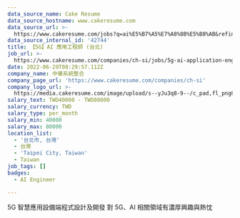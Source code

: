 ```yaml
---
data_source_name: Cake Resume
data_source_hostname: www.cakeresume.com
data_source_url: >-
  https://www.cakeresume.com/jobs?q=ai%E5%B7%A5%E7%A8%8B%E5%B8%AB&refinementList%5Blang_[…]y_type%5D=per_year&range%5Bsalary_range%5D%5Bmin%5D=1000000
data_source_internal_id: '42744'
title: 【5G】AI 應用工程師 (台北)
job_url: >-
  https://www.cakeresume.com/companies/ch-si/jobs/5g-ai-application-engineer-taipei
date: 2022-06-29T08:29:57.112Z
company_name: 中華系統整合
company_page_url: 'https://www.cakeresume.com/companies/ch-si'
company_logo_url: >-
  https://media.cakeresume.com/image/upload/s--yJu3q8-9--/c_pad,fl_png8,h_200,w_200/v1630567136/nawcwldcbf8io06fusft.png
salary_text: TWD40000 - TWD80000
salary_currency: TWD
salary_type: per_month
salary_min: 40000
salary_max: 80000
location_list:
  - '台北市, 台灣'
  - 台灣
  - 'Taipei City, Taiwan'
  - Taiwan
job_tags: []
badges:
  - AI Engineer

---
```


5G 智慧應用設備端程式設計及開發 對 5G、AI 相關領域有濃厚興趣與熱忱